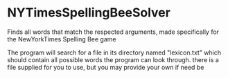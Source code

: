 # NYTimesSpellingBeeSolver
Finds all words that match the respected arguments, made specifically for the NewYorkTimes Spelling Bee game

The program will search for a file in its directory named "lexicon.txt" which should contain all possible words the program can look through.
there is a file supplied for you to use, but you may provide your own if need be
